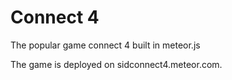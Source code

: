 # Connect 4
The popular game connect 4 built in meteor.js

The game is deployed on sidconnect4.meteor.com.
